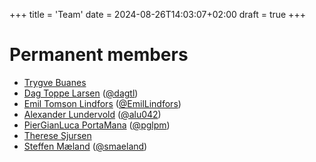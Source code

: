 +++
title = 'Team'
date = 2024-08-26T14:03:07+02:00
draft = true
+++

# Permanent members

* [Trygve Buanes](https://www.hvl.no/person/?user=Trygve.Buanes)
* [Dag Toppe Larsen](https://www.hvl.no/person/?user=Dag.Toppe.Larsen) ([@dagtl](https://github.com/dagtl))
* [Emil Tomson Lindfors](https://www.hvl.no/person/?user=Emil.Tomson.Lindfors) ([@EmilLindfors](https://github.com/EmilLindfors))
* [Alexander Lundervold](https://www.hvl.no/person/?user=Alexander.Selvikvag.Lundervold) ([@alu042](https://github.com/alu042))
* [PierGianLuca PortaMana](https://www.hvl.no/person/?user=Piero.Giovanni.Luca.Porta-Mana) ([@pglpm](https://github.com/pglpm))
* [Therese Sjursen](https://www.hvl.no/person/?user=Therese.Berge.Sjursen)
* [Steffen Mæland](https://www.hvl.no/person/?user=Steffen.Meland) ([@smaeland](https://github.com/smaeland))